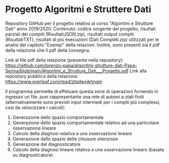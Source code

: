 # Progetto Algoritmi e Struttere Dati
Repository GitHub per il progetto relativo al corso "Algoritmi e Strutture Dati" anno 2019/2020.
Contenuto: codice sorgente del progetto, risultati parziali dei compiti (RisultatiJSON.zip), risultati output compiti (RisultatiTXT), risultati di più esecuzioni (Dati Completi.zip) utilizzati per le analisi del capitolo "Esempi" della relazioni.
Inoltre, sono presenti sia il pdf della relazione che il pdf della consegna.

Link al file pdf della relazione (presente nella repository): https://github.com/lorenzo-papa/algoritmi-strutture-dati-Papa-Serina/blob/main/Algoritmi_e_Strutture_Dati___Progetto.pdf
Link alla repository pubblica della relazione: https://www.overleaf.com/read/ztqdwsjkhnqm

Il programma permette di effetuare questa serie di operazioni fornendo in ingresso un file .json rappresentante una rete di automi a stati finiti (alternativamente sono previsti input intermedi per i compiti più complessi, così da velocizzare i calcoli):
1. Generazione dello spazio comportamentale
2. Generazione dello spazio comportamentale relativo ad una particolare osservazione lineare
3. Calcolo della diagnosi relativa a una osservazione lineare
4. Generazione dello spazio delle chiusure silenziose
5. Generazione del diagnosticatore
6. Calcolo della diagnosi lineare relativa a una osservazione lineare (basata su diagnosticatore)


